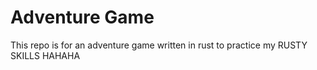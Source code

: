 # Adventure Game

This repo is for an adventure game written in rust to practice my RUSTY SKILLS HAHAHA